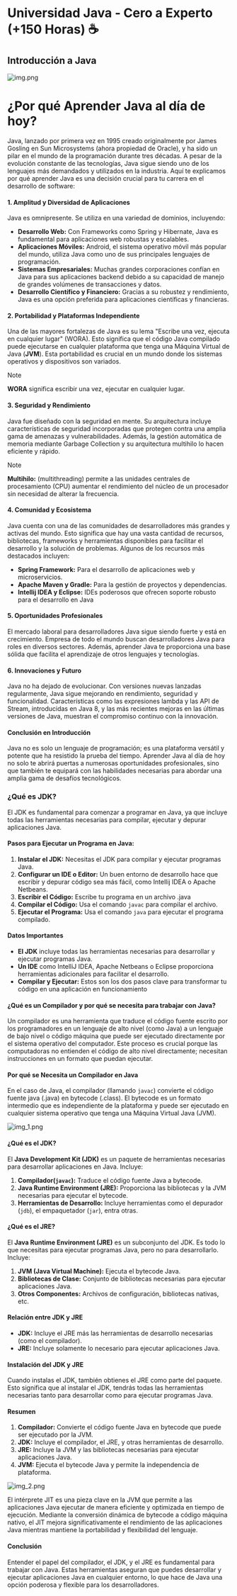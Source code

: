 # Universidad Java - Cero a Experto (+150 Horas) ☕

## Introducción a Java

![img.png](img.png)

# ¿Por qué Aprender Java al día de hoy?

Java, lanzado por primera vez en 1995 creado originalmente por James Gosling en Sun Microsystems (ahora propiedad de Oracle), y ha sido un pilar en el mundo de la programación durante tres décadas. A pesar de la evolución constante de las tecnologías, Java sigue siendo uno de los lenguajes más demandados y utilizados en la industria. Aquí te explicamos por qué aprender Java es una decisión crucial para tu carrera en el desarrollo de software:

#### 1. Amplitud y Diversidad de Aplicaciones

Java es omnipresente. Se utiliza en una variedad de dominios, incluyendo:
-  **Desarrollo Web:** Con Frameworks como Spring y Hibernate, Java es fundamental para aplicaciones web robustas y escalables.
- **Aplicaciones Móviles:** Android, el sistema operativo móvil más popular del mundo, utiliza Java como uno de sus principales lenguajes de programación.
- **Sistemas Empresariales:** Muchas grandes corporaciones confían en Java para sus aplicaciones backend debido a su capacidad de manejo de grandes volúmenes de transacciones y datos.
- **Desarrollo Científico y Financiero:** Gracias a su robustez y rendimiento, Java es una opción preferida para aplicaciones científicas y financieras.

#### 2. Portabilidad y Plataformas Independiente

Una de las mayores fortalezas de Java es su lema "Escribe una vez, ejecuta en cualquier lugar" (WORA). Esto significa que el código Java compilado puede ejecutarse en cualquier plataforma que tenga una Máquina Virtual de Java (**JVM**). Esta portabilidad es crucial en un mundo donde los sistemas operativos y dispositivos son variados.

> [!NOTE]
> **WORA** significa escribir una vez, ejecutar en cualquier lugar.

#### 3. Seguridad y Rendimiento

Java fue diseñado con la seguridad en mente. Su arquitectura incluye características de seguridad incorporadas que protegen contra una amplia gama de amenazas y vulnerabilidades. Además, la gestión automática de memoria mediante Garbage Collection y su arquitectura multihilo lo hacen eficiente y rápido.

> [!NOTE]
> **Multihilo:** (multithreading) permite a las unidades centrales de procesamiento (CPU) aumentar el rendimiento del núcleo de un procesador sin necesidad de alterar la frecuencia.

#### 4. Comunidad y Ecosistema

Java cuenta con una de las comunidades de desarrolladores más grandes y activas del mundo. Esto significa que hay una vasta cantidad de recursos, bibliotecas, frameworks y herramientas disponibles para facilitar el desarrollo y la solución de problemas. Algunos de los recursos más destacados incluyen:
- **Spring Framework:** Para el desarrollo de aplicaciones web y microservicios.
- **Apache Maven y Gradle:** Para la gestión de proyectos y dependencias.
- **Intellij IDEA y Eclipse:** IDEs poderosos que ofrecen soporte robusto para el desarrollo en Java

#### 5. Oportunidades Profesionales

El mercado laboral para desarrolladores Java sigue siendo fuerte y está en crecimiento. Empresa de todo el mundo buscan desarrolladores Java para roles en diversos sectores. Además, aprender Java te proporciona una base sólida que facilita el aprendizaje de otros lenguajes y tecnologías.

#### 6. Innovaciones y Futuro

Java no ha dejado de evolucionar. Con versiones nuevas lanzadas regularmente, Java sigue mejorando en rendimiento, seguridad y funcionalidad. Características como las expresiones lambda y las API de Stream, introducidas en Java 8, y las más recientes mejoras en las últimas versiones de Java, muestran el compromiso continuo con la innovación.

#### Conclusión en Introducción

Java no es solo un lenguaje de programación; es una plataforma versátil y potente que ha resistido la prueba del tiempo. Aprender Java al día de hoy no solo te abrirá puertas a numerosas oportunidades profesionales, sino que también te equipará con las habilidades necesarias para abordar una amplia gama de desafíos tecnológicos.

### ¿Qué es JDK?

El JDK es fundamental para comenzar a programar en Java, ya que incluye todas las herramientas necesarias para compilar, ejecutar y depurar aplicaciones Java.

#### Pasos para Ejecutar un Programa en Java:

1. **Instalar el JDK:** Necesitas el JDK para compilar y ejecutar programas Java.
2. **Configurar un IDE o Editor:** Un buen entorno de desarrollo hace que escribir y depurar código sea más fácil, como Intellij IDEA o Apache Netbeans.
3. **Escribir el Código:** Escribe tu programa en un archivo .java
4. **Compilar el Código:** Usa el comando `javac` para compilar el archivo.
5. **Ejecutar el Programa:** Usa el comando `java` para ejecutar el programa compilado.

#### Datos Importantes

- **El JDK** incluye todas las herramientas necesarias para desarrollar y ejecutar programas Java.
- **Un IDE** como IntelliJ IDEA, Apache Netbeans o Eclipse proporciona herramientas adicionales para facilitar el desarrollo.
- **Compilar y Ejecutar:** Estos son los dos pasos clave para transformar tu código en una aplicación en funcionamiento

#### ¿Qué es un Compilador y por qué se necesita para trabajar con Java?

Un compilador es una herramienta que traduce el código fuente escrito por los programadores en un lenguaje de alto nivel (como Java) a un lenguaje de bajo nivel o código máquina que puede ser ejecutado directamente por el sistema operativo del computador. Este proceso es crucial porque las computadoras no entienden el código de alto nivel directamente; necesitan instrucciones en un formato que puedan ejecutar.

#### Por qué se Necesita un Compilador en Java

En el caso de Java, el compilador (llamando `javac`) convierte el código fuente java (.java) en bytecode (.class). El bytecode es un formato intermedio que es independiente de la plataforma y puede ser ejecutado en cualquier sistema operativo que tenga una Máquina Virtual Java (JVM).

![img_1.png](img_1.png)

#### ¿Qué es el JDK?

El **Java Development Kit (JDK)** es un paquete de herramientas necesarias para desarrollar aplicaciones en Java. Incluye:

1. **Compilador(`javac`):** Traduce el código fuente Java a bytecode.
2. **Java Runtime Environment (JRE):** Proporciona las bibliotecas y la JVM necesarias para ejecutar el bytecode.
3. **Herramientas de Desarrollo:** Incluye herramientas como el depurador (`jdb`), el empaquetador (`jar`), entra otras.

#### ¿Qué es el JRE?

El **Java Runtime Environment (JRE)** es un subconjunto del JDK. Es todo lo que necesitas para ejecutar programas Java, pero no para desarrollarlo. Incluye:

1. **JVM (Java Virtual Machine):** Ejecuta el bytecode Java.
2. **Bibliotecas de Clase:** Conjunto de bibliotecas necesarias para ejecutar aplicaciones Java.
3. **Otros Componentes:** Archivos de configuración, bibliotecas nativas, etc.

#### Relación entre JDK y JRE

- **JDK:** Incluye el JRE más las herramientas de desarrollo necesarias (como el compilador).
- **JRE:** Incluye solamente lo necesario para ejecutar aplicaciones Java.

#### Instalación del JDK y JRE

Cuando instalas el JDK, también obtienes el JRE como parte del paquete. Esto significa que al instalar el JDK, tendrás todas las herramientas necesarias tanto para desarrollar como para ejecutar programas Java.

#### Resumen

1. **Compilador:** Convierte el código fuente Java en bytecode que puede ser ejecutado por la JVM.
2. **JDK:** Incluye el compilador, el JRE, y otras herramientas de desarrollo.
3. **JRE:** Incluye la JVM y las bibliotecas necesarias para ejecutar aplicaciones Java.
4. **JVM:** Ejecuta el bytecode Java y permite la independencia de plataforma.

![img_2.png](img_2.png)

El intérprete JIT es una pieza clave en la JVM que permite a las aplicaciones Java ejecutar de manera eficiente y optimizada en tiempo de ejecución. Mediante la conversión dinámica de bytecode a código máquina nativo, el JIT mejora significativamente el rendimiento de las aplicaciones Java mientras mantiene la portabilidad y flexibilidad del lenguaje.

#### Conclusión

Entender el papel del compilador, el JDK, y el JRE es fundamental para trabajar con Java. Estas herramientas aseguran que puedes desarrollar y ejecutar aplicaciones Java en cualquier entorno, lo que hace de Java una opción poderosa y flexible para los desarrolladores.

